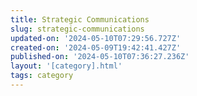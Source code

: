 ```yaml
---
title: Strategic Communications
slug: strategic-communications
updated-on: '2024-05-10T07:29:56.727Z'
created-on: '2024-05-09T19:42:41.427Z'
published-on: '2024-05-10T07:36:27.236Z'
layout: '[category].html'
tags: category
---
```



